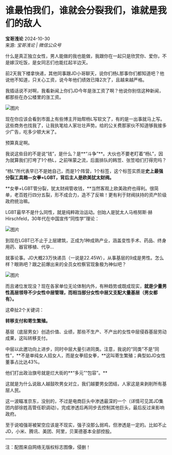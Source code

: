 # 谁最怕我们，谁就会分裂我们，谁就是我们的敌人

**宝哥浅论** 2024-10-30  
来源: _宝哥浅论 | 微信公众号_

什么是真正独立女性，男人能做的我也能做，我跟你在一起只是欣赏你、爱你，不是嫁汉吃饭，是女同志们也能扛起半边天。

前2天我下楼拿快递，其他同事跟JD小哥聊天，说你们杨L那事你们都知道吧？他说他不知道，只关心工资，说今年他们绩效已降2次了，且越来越严格。

我插话说不对啊，我看新闻上你们JD今年是涨工资了啊？他说你别信这种新闻，都那些在办公楼里的涨工资。

![图片](http://img.wyzxwk.com/p/2024/10/8802eb51433de245cf7f989ad3a56b5e.jpg)

现在你应该会看到市面上有些博主开始帮杨L写软文了，有的是一出事就马上写。这些商务也找我了，让我执笔给人家壮壮声势。给的公关费那家伙不知道够我接多少广告，吃多少顿大米了。

预算真足啊。

我说这些目的不是说“钱”，是什么？是**“斗争”**。大伙也不要老盯着“杨L”，因为就算我们打垮了1个杨L，之前咪蒙之流，后面排队的韩笠、张笠咱们打得完吗？

“杨L”所代表早已不是她自己，而是1个阵营，1个标签，这个标签实质是**史上最强分裂工具箱—女拳+LGBT，背后主人是欧美犹太财阀。**

**女拳+LGBT管分裂，犹太财阀管收钱，**当然客观上欧美政府也得利。很简单，老百姓行四分五裂，形不成合力，造不了反嘛！更有利于财阀扶持的资产阶级政府统治嘛。

LGBT最早不是什么同性，就是纯粹政治运动。创始人是犹太人马格努斯·赫 Hirschfeld，30年代在中国宣传“同性学”理论：

![图片](http://img.wyzxwk.com/p/2024/10/e81c4b72cba126fd663ff174cddf14ee.jpg)

到现在LGBT已不止于上层建筑，正成为1种成熟产业，涵盖变性手术、药品、终身用药、器官移植、代孕...

就事论事。JD大概23万快递员（一说是22.45W），从事基层的9成是男性。怎么样？眼熟吧？跟之前爆出来的全员女检察官现象极为神似吧？

![图片](http://img.wyzxwk.com/p/2024/10/f9c58e265e545cf5b330cabc6d83f87e.jpg)

而且诸位发现没？现在各家单位无论体制内外，有种趋势或既成现实，**就是少量男性高层领导不少女性中层管理，而相当部分女性中层又支配大量基层（男女都有）。**

这牵扯2个关键词：

**转移支付和寄生繁殖。**

基层（底层男女）创造价值、业绩，那些不生产、不产出的女性中层侵吞基层劳动成果，这叫转移支付。

中层以此邀功向上进步，同时中层大量引进同类。注意，我说的“同类”不是“同性”，**不是单纯女人招女人，而是女拳招女拳，**这叫寄生繁殖；典型如JD女性董事占比达43%。

他们打出政治旗号就是烂大街的**“多元”“包容”。**

这就是为什么说敌人越鼓吹男女对立，我们越要男女团结，人家这是来剥削所有基层人民。

这一波瞄准京东，没别的，不过是电商巨头中渗透最深的一个（详情可见其JD集团内部徐姓高管任职调动）。完成渗透后再同步去控制其他巨头，最后反过来影响政府。

至于说咱强哥被架空应该是不现实，强子没那么弱鸡，但渗透是一定的。比如不止JD，小米、腾讯、美团、阿里，贝莱德基本全部控股。

---

注：配图来自网络无版权标志图像，侵删！